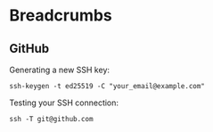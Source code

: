 # Breadcrumbs

## GitHub

Generating a new SSH key:

```
ssh-keygen -t ed25519 -C "your_email@example.com"
```

Testing your SSH connection:

```
ssh -T git@github.com
```
